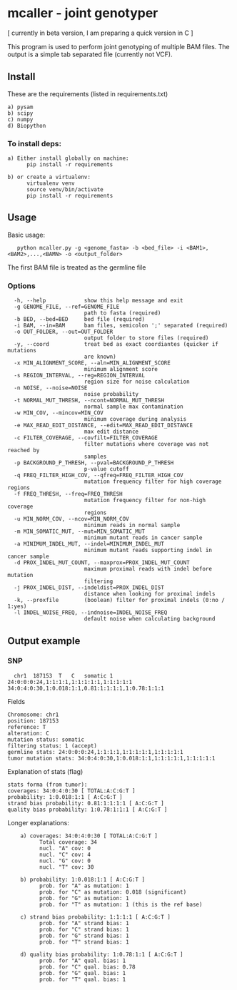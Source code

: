 # mcaller - joint genotyper
[ currently in beta version, I am preparing a quick version in C ]

This program is used to perform joint genotyping of multiple BAM files.
The output is a simple tab separated file (currently not VCF).

## Install 
These are the requirements (listed in requirements.txt)

    a) pysam           
    b) scipy
    c) numpy
    d) Biopython
 
 ### To install deps:
  
    a) Either install globally on machine: 
          pip install -r requirements
          
    b) or create a virtualenv:
          virtualenv venv
          source venv/bin/activate
          pip install -r requirements
          
 ## Usage
 Basic usage:
 
       python mcaller.py -g <genome_fasta> -b <bed_file> -i <BAM1>,<BAM2>,...,<BAMN> -o <output_folder>
       
 The first BAM file is treated as the germline file
 
 ### Options
 
      -h, --help            show this help message and exit
      -g GENOME_FILE, --ref=GENOME_FILE
                            path to fasta (required)
      -b BED, --bed=BED     bed file (required)
      -i BAM, --in=BAM      bam files, semicolon ';' separated (required)
      -o OUT_FOLDER, --out=OUT_FOLDER
                            output folder to store files (required)
      -y, --coord           treat bed as exact coordiantes (quicker if mutations
                            are known)
      -x MIN_ALIGNMENT_SCORE, --aln=MIN_ALIGNMENT_SCORE
                            minimum alignment score
      -s REGION_INTERVAL, --reg=REGION_INTERVAL
                            region size for noise calculation
      -n NOISE, --noise=NOISE
                            noise probability
      -t NORMAL_MUT_THRESH, --ncont=NORMAL_MUT_THRESH
                            normal sample max contamination
      -w MIN_COV, --mincov=MIN_COV
                            minimum coverage during analysis
      -e MAX_READ_EDIT_DISTANCE, --edit=MAX_READ_EDIT_DISTANCE
                            max edit distance
      -c FILTER_COVERAGE, --covfilt=FILTER_COVERAGE
                            filter mutations where coverage was not reached by
                            samples
      -p BACKGROUND_P_THRESH, --pval=BACKGROUND_P_THRESH
                            p-value cutoff
      -q FREQ_FILTER_HIGH_COV, --qfreq=FREQ_FILTER_HIGH_COV
                            mutation frequency filter for high coverage regions
      -f FREQ_THRESH, --freq=FREQ_THRESH
                            mutation frequency filter for non-high coverage
                            regions
      -u MIN_NORM_COV, --ncov=MIN_NORM_COV
                            minimum reads in normal sample
      -m MIN_SOMATIC_MUT, --mut=MIN_SOMATIC_MUT
                            minimum mutant reads in cancer sample
      -a MINIMUM_INDEL_MUT, --indel=MINIMUM_INDEL_MUT
                            minimum mutant reads supporting indel in cancer sample
      -d PROX_INDEL_MUT_COUNT, --maxprox=PROX_INDEL_MUT_COUNT
                            maximum proximal reads with indel before mutation
                            filtering
      -j PROX_INDEL_DIST, --indeldist=PROX_INDEL_DIST
                            distance when looking for proximal indels
      -k, --proxfile        (boolean) filter for proximal indels (0:no / 1:yes)
      -l INDEL_NOISE_FREQ, --indnoise=INDEL_NOISE_FREQ
                            default noise when calculating background
                            
 ## Output example
 
 ### SNP
      chr1	187153	T	C	somatic	1	24:0:0:0:24,1:1:1:1,1:1:1:1:1,1:1:1:1:1	34:0:4:0:30,1:0.018:1:1,0.81:1:1:1:1,1:0.78:1:1:1
Fields

    Chromosome: chr1
    position: 187153
    reference: T
    alteration: C
    mutation status: somatic
    filtering status: 1 (accept)
    germline stats: 24:0:0:0:24,1:1:1:1,1:1:1:1:1,1:1:1:1:1
    tumor mutation stats: 34:0:4:0:30,1:0.018:1:1,1:1:1:1:1,1:1:1:1:1

Explanation of stats (flag)

    stats forma (from tumor):
    coverages: 34:0:4:0:30 [ TOTAL:A:C:G:T ]
    probability: 1:0.018:1:1 [ A:C:G:T ]
    strand bias probability: 0.81:1:1:1:1 [ A:C:G:T ]
    quality bias probability: 1:0.78:1:1:1 [ A:C:G:T ]

Longer explanations:

        a) coverages: 34:0:4:0:30 [ TOTAL:A:C:G:T ]
              Total coverage: 34
              nucl. "A" cov: 0
              nucl. "C" cov: 4
              nucl. "G" cov: 0
              nucl. "T" cov: 30
              
        b) probability: 1:0.018:1:1 [ A:C:G:T ]
              prob. for "A" as mutation: 1
              prob. for "C" as mutation: 0.018 (significant)
              prob. for "G" as mutation: 1
              prob. for "T" as mutation: 1 (this is the ref base)
              
        c) strand bias probability: 1:1:1:1 [ A:C:G:T ]
              prob. for "A" strand bias: 1
              prob. for "C" strand bias: 1
              prob. for "G" strand bias: 1
              prob. for "T" strand bias: 1
              
        d) quality bias probability: 1:0.78:1:1 [ A:C:G:T ]
              prob. for "A" qual. bias: 1
              prob. for "C" qual. bias: 0.78
              prob. for "G" qual. bias: 1
              prob. for "T" qual. bias: 1
